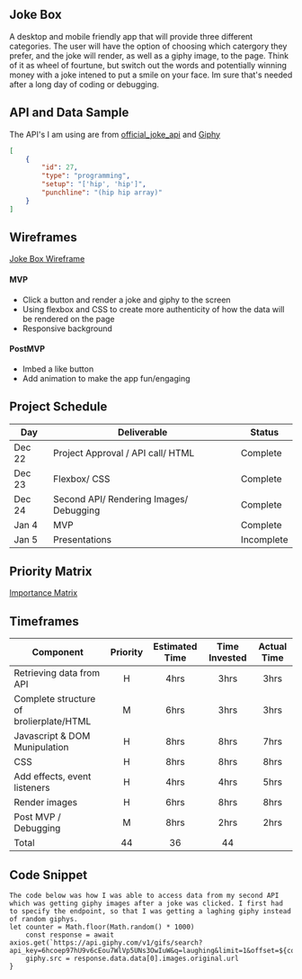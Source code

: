 
## Joke Box

A desktop and mobile friendly app that will provide three different categories. The user will have the option of choosing which catergory they prefer, and the joke will render, as well as a giphy image, to the page. Think of it as wheel of fourtune, but switch out the words and potentially winning money with a joke intened to put a smile on your face. Im sure that's needed after a long day of coding or debugging.

## API and Data Sample

The API's I am using are from [official_joke_api](https://github.com/15Dkatz/official_joke_api) and [Giphy](https://developers.giphy.com/explorer)

```JSON
[
    {
        "id": 27,
        "type": "programming",
        "setup": "['hip', 'hip']",
        "punchline": "(hip hip array)"
    }
]
```

## Wireframes

[Joke Box Wireframe](https://wireframe.cc/2GeUe4)

#### MVP 
- Click a button and render a joke and giphy to the screen
- Using flexbox and CSS to create more authenticity of how the data will be rendered on the page
- Responsive background

#### PostMVP  
- Imbed a like button
- Add animation to make the app fun/engaging 
 
## Project Schedule

|  Day | Deliverable | Status
|---|---| ---|
|Dec 22| Project Approval / API call/ HTML| Complete
|Dec 23| Flexbox/ CSS | Complete
|Dec 24| Second API/ Rendering Images/ Debugging | Complete
|Jan 4| MVP | Complete
|Jan 5| Presentations | Incomplete

## Priority Matrix

[Importance Matrix](https://app.moqups.com/52gSDJn7jw/view/page/aa9df7b72?ui=0)

## Timeframes

| Component | Priority | Estimated Time | Time Invested | Actual Time |
| --- | :---: |  :---: | :---: | :---: |
| Retrieving data from API | H | 4hrs| 3hrs | 3hrs |
| Complete structure of brolierplate/HTML | M | 6hrs| 3hrs | 3hrs|
| Javascript & DOM Munipulation | H | 8hrs| 8hrs | 7hrs |
| CSS | H | 8hrs| 8hrs | 8hrs |
| Add effects, event listeners| H | 4hrs| 4hrs | 5hrs |
| Render images| H | 6hrs| 8hrs | 8hrs |
| Post MVP / Debugging | M | 8hrs| 2hrs | 2hrs |
| Total | 44 | 36| 44 |

## Code Snippet


```
The code below was how I was able to access data from my second API which was getting giphy images after a joke was clicked. I first had to specify the endpoint, so that I was getting a laghing giphy instead of random giphys. 
let counter = Math.floor(Math.random() * 1000)
    const response = await axios.get(`https://api.giphy.com/v1/gifs/search?api_key=6hcoep97hU9v6cEou7WlVp5UNs3OwIuW&q=laughing&limit=1&offset=${counter}&rating=g&lang=en`)
    giphy.src = response.data.data[0].images.original.url 
}
```


